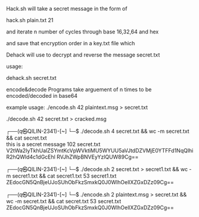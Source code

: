 Hack.sh will take a secret message in the form of

hack.sh plain.txt 21

and iterate n number of cycles through base 16,32,64 and hex

and save that encryption order in a key.txt file which

Dehack will use to decrypt and reverse the message secret.txt

usage:


dehack.sh secret.txt


encode&decode Programs take arguement of n times to be encoded/decoded in base64

example usage: ./encode.sh 42 plaintext.msg > secret.txt

./decode.sh 42 secret.txt > cracked.msg

┌──(q㉿QILIN-2341)-[~]
└─$ ./decode.sh 4 secret.txt && wc -m secret.txt && cat secret.txt                
this is a secret message
102 secret.txt
V2tWa2IyTkhUalZSYmtKcVpWVktiMU5WYUU5aVJtdDZVMjE0YTFFd1NqQlhiR2hQWld4c1dGcEhl
RVJhZWpBNVEyYzlQUW89Cg==
                                                                                                                
┌──(q㉿QILIN-2341)-[~]
└─$ ./decode.sh 2 secret.txt > secret1.txt && wc -m secret1.txt && cat secret1.txt
53 secret1.txt
ZEdocGN5QnBjeUJoSUhObFkzSmxkQ0J0WlhOellXZGxDZz09Cg==
                                                                                                                
┌──(q㉿QILIN-2341)-[~]
└─$ ./encode.sh 2 plaintext.msg > secret.txt && wc -m secret.txt && cat secret.txt
53 secret.txt
ZEdocGN5QnBjeUJoSUhObFkzSmxkQ0J0WlhOellXZGxDZz09Cg==


